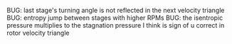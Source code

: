 BUG: last stage's turning angle is not reflected in the next velocity triangle
BUG: entropy jump between stages with higher RPMs
BUG: the isentropic pressure multiplies to the stagnation pressure I think
is sign of u correct in rotor velocity triangle



